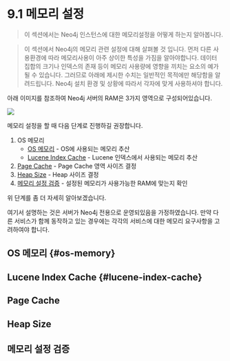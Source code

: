 # 9.1 메모리 설정

> 이 섹션에서는 Neo4j 인스턴스에 대한 메모리설정을 어떻게 하는지 알아봅니다.

> 이 섹션에서 Neo4j의 메모리 관련 설정에 대해 살펴볼 것 입니다. 먼저 다른 사용환경에 따라 메모리사용이 아주 상이한 특성을 가짐을 알아야합니다. 데이터 집합의 크기나 인덱스의 존재 등이 메모리 사용량에 영향을 끼치는 요소의 예가 될 수 있습니다. 그러므로 아래에 제시한 수치는 일반적인 목적에만 해당함을 알려드립니다. Neo4j 설치 환경 및 상황에 따라서 각자에 맞게 사용하셔야 합니다.

아래 이미지를 참조하여 Neo4j 서버의 RAM은 3가지 영역으로 구성되어있습니다.

![](https://neo4j.com/docs/operations-manual/3.3/images/neo4j-memory-management.png)

메모리 설정을 할 때 다음 단계로 진행하길 권장합니다.

1. OS 메모리
   * [OS 메모리](#os-memory) - OS에 사용되는 메모리 추산
   * [Lucene Index Cache](#lucene-index-cache) - Lucene 인덱스에서 사용되는 메모리 추산
2. [Page Cache](#page-cache) - Page Cache 영역 사이즈 결정
3. [Heap Size](#heap-size) - Heap 사이즈 결정
4. [메모리 설정 검증](#메모리-설정-검증) - 설정된 메모리가 사용가능한 RAM에 맞는지 확인

위 단계를 좀 더 자세히 알아보겠습니다.

여기서 설명하는 것은 서버가 Neo4j 전용으로 운영되있음을 가정하였습니다. 만약 다른 서비스가 함께 동작하고 있는 경우에는 각각의 서비스에 대한 메모리 요구사항을 고려하여야 합니다.

## OS 메모리 {#os-memory}

## Lucene Index Cache {#lucene-index-cache}

## Page Cache

## Heap Size

## 메모리 설정 검증



